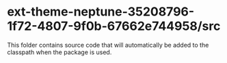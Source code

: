 # ext-theme-neptune-35208796-1f72-4807-9f0b-67662e744958/src

This folder contains source code that will automatically be added to the classpath when
the package is used.
